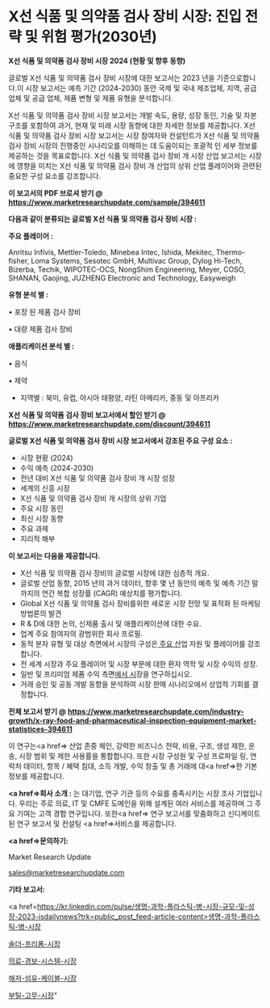 # X선 식품 및 의약품 검사 장비 시장: 진입 전략 및 위험 평가(2030년)

<strong>X선 식품 및 의약품 검사 장비 시장 2024 (현황 및 향후 동향)</strong>

글로벌 X선 식품 및 의약품 검사 장비 시장에 대한 보고서는 2023 년을 기준으로합니다.이 시장 보고서는 예측 기간 (2024-2030) 동안 국제 및 국내 제조업체, 지역, 공급 업체 및 공급 업체, 제품 변형 및 제품 유형을 분석합니다.

X선 식품 및 의약품 검사 장비 시장 보고서는 개발 속도, 용량, 성장 동인, 기술 및 자본 구조를 포함하여 과거, 현재 및 미래 시장 동향에 대한 자세한 정보를 제공합니다. X선 식품 및 의약품 검사 장비 시장 보고서는 시장 참여자와 컨설턴트가 X선 식품 및 의약품 검사 장비 시장의 진행중인 시나리오를 이해하는 데 도움이되는 포괄적 인 세부 정보를 제공하는 것을 목표로합니다. X선 식품 및 의약품 검사 장비 개 시장 산업 보고서는 시장에 영향을 미치는 X선 식품 및 의약품 검사 장비 개 산업의 상위 산업 플레이어와 관련된 중요한 구성 요소를 강조합니다.



<strong>이 보고서의 PDF 브로셔 받기 @ <a href=https://www.marketresearchupdate.com/sample/394611>https://www.marketresearchupdate.com/sample/394611</a></strong>



<strong>다음과 같이 분류되는 글로벌 X선 식품 및 의약품 검사 장비 시장 :</strong>



<strong>주요 플레이어 :</strong>

Anritsu Infivis, Mettler-Toledo, Minebea Intec, Ishida, Mekitec, Thermo-fisher, Loma Systems, Sesotec GmbH, Multivac Group, Dylog Hi-Tech, Bizerba, Techik, WIPOTEC-OCS, NongShim Engineering, Meyer, COSO, SHANAN, Gaojing, JUZHENG Electronic and Technology, Easyweigh



<strong>유형 분석 별 :</strong>

• 포장 된 제품 검사 장비

• 대량 제품 검사 장비



<strong>애플리케이션 분석 별 :</strong>

• 음식

• 제약

<ul>
  <li>지역별 : 북미, 유럽, 아시아 태평양, 라틴 아메리카, 중동 및 아프리카</li>
</ul>


<strong>X선 식품 및 의약품 검사 장비 보고서에서 할인 받기 @ <a href=https://www.marketresearchupdate.com/discount/394611>https://www.marketresearchupdate.com/discount/394611</a></strong>



<strong>글로벌 X선 식품 및 의약품 검사 장비 시장 보고서에서 강조된 주요 구성 요소 :</strong>
<ul>
  <li>시장 현황 (2024)</li>
  <li>수익 예측 (2024-2030)</li>
  <li>전년 대비 X선 식품 및 의약품 검사 장비 개 시장 성장</li>
  <li>세계의 신흥 시장</li>
  <li>X선 식품 및 의약품 검사 장비 개 시장의 상위 기업</li>
  <li>주요 시장 동인</li>
  <li>최신 시장 동향</li>
  <li>주요 과제</li>
  <li>지리적 해부</li>
</ul>


<strong>이 보고서는 다음을 제공합니다.</strong>
<ul>
  <li>X선 식품 및 의약품 검사 장비의 글로벌 시장에 대한 심층적 개요.</li>
  <li>글로벌 산업 동향, 2015 년의 과거 데이터, 향후 몇 년 동안의 예측 및 예측 기간 말까지의 연간 복합 성장률 (CAGR) 예상치를 평가합니다.</li>
  <li>Global X선 식품 및 의약품 검사 장비를위한 새로운 시장 전망 및 표적화 된 마케팅 방법론의 발견</li>
  <li>R &amp; D에 대한 논의, 신제품 출시 및 애플리케이션에 대한 수요.</li>
  <li>업계 주요 참여자의 광범위한 회사 프로필.</li>
  <li>동적 분자 유형 및 대상 측면에서 시장의 구성은<a href=> 주요 산</a>업 자원 및 플레이어를 강조합니다.</li>
  <li>전 세계 시장과 주요 플레이어 및 시장 부문에 대한 환자 역학 및 시장 수익의 성장.</li>
  <li>일반 및 프리미엄 제품 수익 측면<a href=>에서 시</a>장을 연구하십시오.</li>
  <li>거래 승인 및 공동 개발 동향을 분석하여 시장 판매 시나리오에서 상업적 기회를 결정합니다.</li>
</ul>



<strong>전체 보고서 받기 @ <a href=https://www.marketresearchupdate.com/industry-growth/x-ray-food-and-pharmaceutical-inspection-equipment-market-statistices-394611>https://www.marketresearchupdate.com/industry-growth/x-ray-food-and-pharmaceutical-inspection-equipment-market-statistices-394611</a></strong>

이 연구는<a href=> 산업 존중</a> 체인, 강력한 비즈니스 전략, 비용, 구조, 생성 제한, 운송, 시장 범위 및 제한 사용률을 통합합니다. 또한 시장 구성원 및 구성 프로파일 링, 연락처 데이터, 항목 / 혜택 침대, 소득 개발, 수익 창출 및 총 거래에 대<a href=>한 기본 </a>정보를 제공합니다.



<strong><a href=>회사 소</a>개 :</strong>
는 대기업, 연구 기관 등의 수요를 충족시키는 시장 조사 기업입니다. 우리는 주로 의료, IT 및 CMFE 도메인을 위해 설계된 여러 서비스를 제공하며 그 주요 기여는 고객 경험 연구입니다. 또한<a href=> 연구 보</a>고서를 맞춤화하고 신디케이트 된 연구 보고서 및 컨설팅 <a href=>서비스</a>를 제공합니다.



<strong><a href=>문의하기:</a></strong>

Market Research Update

sales@marketresearchupdate.com



<strong>기타 보고서:</strong>

<a href=https://kr.linkedin.com/pulse/생명-과학-플라스틱-병-시장-규모-및-성장-2023-isdailynews?trk=public_post_feed-article-content>생명-과학-플라스틱-병-시장</a>

<a href=https://www.linkedin.com/pulse/솔더-프리폼-시장-세분화-연구-및-목표-고객2029년-market-matrix-musings-analysis/>솔더-프리폼-시장</a>

<a href=https://www.linkedin.com/pulse/의료-경보-시스템-시장-동향-및-성장-전망-analytics-avenue-adventures-24-ana-5n02f/>의료-경보-시스템-시장</a>

<a href=https://www.linkedin.com/pulse/해저-섬유-케이블-시장-동향-및-성장-전망-survey-spotlight-pro-24-analysis-dytvf/>해저-섬유-케이블-시장</a>

<a href=https://www.linkedin.com/pulse/부틸-고무-시장-세분화-연구-및-목표-고객2030년-trend-tracking-tips-360-analysis-6o6ff/>부틸-고무-시장</a>"
